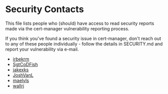 # Security Contacts

This file lists people who (should) have access to read security reports
made via the cert-manager vulnerability reporting process.

If you think you've found a security issue in cert-manager, don't reach
out to any of these people individually - follow the details in
SECURITY.md and report your vulnerability via e-mail.

- [irbekrm](https://github.com/irbekrm)
- [SgtCoDFish](https://github.com/SgtCoDFish)
- [jakexks](https://github.com/jakexks)
- [JoshVanL](https://github.com/JoshVanL)
- [maelvls](https://github.com/maelvls)
- [wallrj](https://github.com/wallrj)

